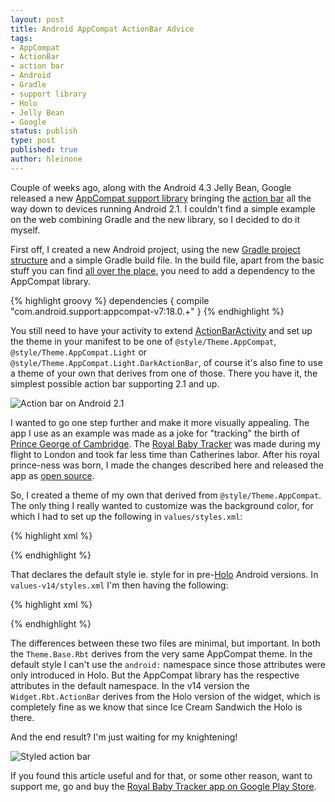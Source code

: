 ```yaml
--- 
layout: post
title: Android AppCompat ActionBar Advice
tags: 
- AppCompat
- ActionBar
- action bar
- Android
- Gradle
- support library
- Holo
- Jelly Bean
- Google
status: publish
type: post
published: true
author: hleinone
---
```


Couple of weeks ago, along with the Android 4.3 Jelly Bean, Google released a new [AppCompat support library](http://developer.android.com/tools/support-library/index.html) bringing the [action bar](http://developer.android.com/guide/topics/ui/actionbar.html) all the way down to devices running Android 2.1. I couldn't find a simple example on the web combining Gradle and the new library, so I decided to do it myself.

First off, I created a new Android project, using the new [Gradle project structure](http://tools.android.com/tech-docs/new-build-system/user-guide#TOC-Project-Structure) and a simple Gradle build file. In the build file, apart from the basic stuff you can find [all over the place](http://tools.android.com/tech-docs/new-build-system/user-guide#TOC-Simple-build-files), you need to add a dependency to the AppCompat library.

{% highlight groovy %}
dependencies {
  compile "com.android.support:appcompat-v7:18.0.+"
}
{% endhighlight %}

You still need to have your activity to extend [ActionBarActivity](http://developer.android.com/tools/support-library/index.html) and set up the theme in your manifest to be one of `@style/Theme.AppCompat`, `@style/Theme.AppCompat.Light` or `@style/Theme.AppCompat.Light.DarkActionBar`, of course it's also fine to use a theme of your own that derives from one of those. There you have it, the simplest possible action bar supporting 2.1 and up.

![Action bar on Android 2.1](../../../../../img/2013/07/30/android-appcompat-actionbar-advice/action-bar-on-android-2.1.png)

I wanted to go one step further and make it more visually appealing. The app I use as an example was made as a joke for "tracking" the birth of [Prince George of Cambridge](https://en.wikipedia.org/wiki/Prince_George_of_Cambridge). The [Royal Baby Tracker](https://play.google.com/store/apps/details?id=com.javanto.rbt) was made during my flight to London and took far less time than Catherines labor. After his royal prince-ness was born, I made the changes described here and released the app as [open source](https://github.com/javanto/royal-baby-tracker).

So, I created a theme of my own that derived from `@style/Theme.AppCompat`. The only thing I really wanted to customize was the background color, for which I had to set up the following in `values/styles.xml`:

{% highlight xml %}
<style name="Theme.Base.Rbt" parent="@style/Theme.AppCompat">
  <item name="actionBarStyle">@style/Widget.Rbt.ActionBar</item>
  <item name="windowActionBar">true</item>
</style>

<style name="Widget.Rbt.ActionBar" parent="@style/Widget.AppCompat.ActionBar">
  <item name="background">@color/royal_blue</item>
</style>
{% endhighlight %}

That declares the default style ie. style for in pre-[Holo](http://developer.android.com/design/style/themes.html) Android versions. In `values-v14/styles.xml` I'm then having the following:

{% highlight xml %}
<resources xmlns:android="http://schemas.android.com/apk/res/android">
<style name="Theme.Base.Rbt" parent="@style/Theme.AppCompat">
  <item name="android:actionBarStyle">@style/Widget.Rbt.ActionBar</item>
  <item name="android:windowActionBar">true</item>
</style>

<style name="Widget.Rbt.ActionBar" parent="@android:style/Widget.Holo.ActionBar">
  <item name="android:background">@color/royal_blue</item>
</style>
</resources>
{% endhighlight %}

The differences between these two files are minimal, but important. In both the `Theme.Base.Rbt` derives from the very same AppCompat theme. In the default style I can't use the `android:` namespace since those attributes were only introduced in Holo. But the AppCompat library has the respective attributes in the default namespace. In the v14 version the `Widget.Rbt.ActionBar` derives from the Holo version of the widget, which is completely fine as we know that since Ice Cream Sandwich the Holo is there.

And the end result? I'm just waiting for my knightening!

![Styled action bar](../../../../../img/2013/07/30/android-appcompat-actionbar-advice/styled-action-bar.png)

If you found this article useful and for that, or some other reason, want to support me, go and buy the [Royal Baby Tracker app on Google Play Store](https://play.google.com/store/apps/details?id=com.javanto.rbt).